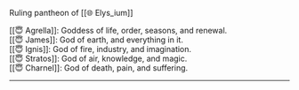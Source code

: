 Ruling pantheon of [[🌐 Elys_ium]]

[[😇 Agrella]]: Goddess of life, order, seasons, and renewal.  
[[😇 James]]: God of earth, and everything in it.  
[[😇 Ignis]]: God of fire, industry, and imagination.  
[[😇 Stratos]]: God of air, knowledge, and magic.  
[[😇 Charnel]]: God of death, pain, and suffering.

---

